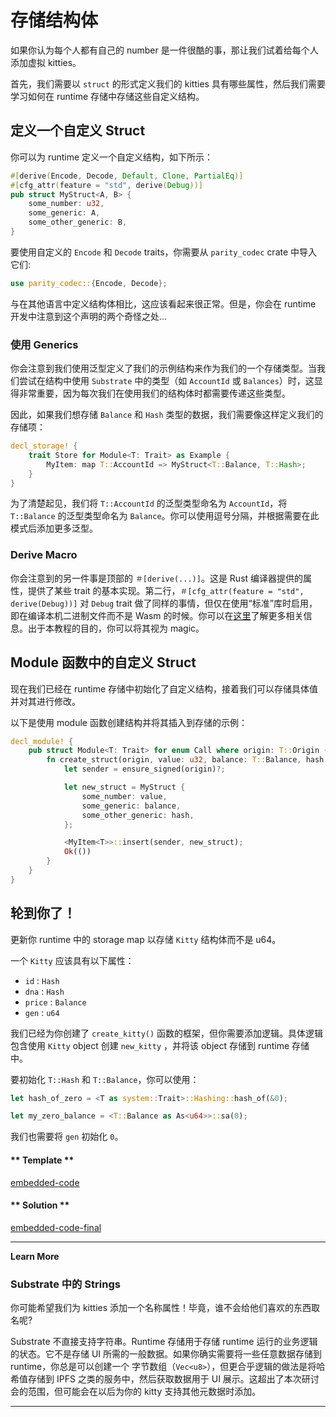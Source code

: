# 存储结构体

如果你认为每个人都有自己的 number 是一件很酷的事，那让我们试着给每个人添加虚拟 kitties。

首先，我们需要以 `struct` 的形式定义我们的 kitties 具有哪些属性，然后我们需要学习如何在 runtime 存储中存储这些自定义结构。

## 定义一个自定义 Struct

你可以为 runtime 定义一个自定义结构，如下所示：

```rust
#[derive(Encode, Decode, Default, Clone, PartialEq)]
#[cfg_attr(feature = "std", derive(Debug))]
pub struct MyStruct<A, B> {
    some_number: u32,
    some_generic: A,
    some_other_generic: B,
}
```

要使用自定义的 `Encode` 和 `Decode` traits，你需要从 `parity_codec` crate 中导入它们:

```rust
use parity_codec::{Encode, Decode};
```

与在其他语言中定义结构体相比，这应该看起来很正常。但是，你会在 runtime 开发中注意到这个声明的两个奇怪之处...

### 使用 Generics

你会注意到我们使用泛型定义了我们的示例结构来作为我们的一个存储类型。当我们尝试在结构中使用 `Substrate` 中的类型（如 `AccountId` 或 `Balances`）时，这显得非常重要，因为每次我们在使用我们的结构体时都需要传递这些类型。

因此，如果我们想存储 `Balance` 和 `Hash` 类型的数据，我们需要像这样定义我们的存储项：

```rust
decl_storage! {
    trait Store for Module<T: Trait> as Example {
        MyItem: map T::AccountId => MyStruct<T::Balance, T::Hash>;
    }
}
```

为了清楚起见，我们将 `T::AccountId` 的泛型类型命名为 `AccountId`，将 `T::Balance` 的泛型类型命名为 `Balance`。你可以使用逗号分隔，并根据需要在此模式后添加更多泛型。

### Derive Macro

你会注意到的另一件事是顶部的 `＃[derive(...)]`。这是 Rust 编译器提供的属性，提供了某些 trait 的基本实现。第二行，`＃[cfg_attr(feature = "std", derive(Debug))]` 对 `Debug` trait 做了同样的事情，但仅在使用“标准”库时启用，即在编译本机二进制文件而不是 Wasm 的时候。你可以在[这里](https://doc.rust-lang.org/rust-by-example/trait/derive.html)了解更多相关信息。出于本教程的目的，你可以将其视为 magic。

## Module 函数中的自定义 Struct

现在我们已经在 runtime 存储中初始化了自定义结构，接着我们可以存储具体值并对其进行修改。

以下是使用 module 函数创建结构并将其插入到存储的示例：

```rust
decl_module! {
    pub struct Module<T: Trait> for enum Call where origin: T::Origin {
        fn create_struct(origin, value: u32, balance: T::Balance, hash: T::Hash) -> Result {
            let sender = ensure_signed(origin)?;

            let new_struct = MyStruct {
                some_number: value,
                some_generic: balance,
                some_other_generic: hash,
            };

            <MyItem<T>>::insert(sender, new_struct);
            Ok(())
        }
    }
}
```

## 轮到你了！

更新你 runtime 中的 storage map 以存储 `Kitty` 结构体而不是 u64。

一个 `Kitty` 应该具有以下属性：

- `id` : `Hash`
- `dna` : `Hash`
- `price` : `Balance`
- `gen` : `u64`

我们已经为你创建了 `create_kitty()` 函数的框架，但你需要添加逻辑。具体逻辑包含使用 `Kitty` object 创建 `new_kitty` ，并将该 object 存储到 runtime 存储中。

要初始化 `T::Hash` 和 `T::Balance`，你可以使用：

```rust
let hash_of_zero = <T as system::Trait>::Hashing::hash_of(&0);

let my_zero_balance = <T::Balance as As<u64>>::sa(0);
```

我们也需要将 `gen` 初始化 `0`。

<!-- tabs:start -->

#### ** Template **

[embedded-code](../../1/assets/1.6-template.rs ':include :type=code embed-template')

#### ** Solution **

[embedded-code-final](../../1/assets/1.6-finished-code.rs ':include :type=code embed-final')

<!-- tabs:end -->

---

**Learn More**

### Substrate 中的 Strings

你可能希望我们为 kitties 添加一个名称属性！毕竟，谁不会给他们喜欢的东西取名呢?

Substrate 不直接支持字符串。Runtime 存储用于存储 runtime 运行的业务逻辑的状态。它不是存储 UI 所需的一般数据。如果你确实需要将一些任意数据存储到 runtime，你总是可以创建一个 字节数组（`Vec<u8>`），但更合乎逻辑的做法是将哈希值存储到 IPFS 之类的服务中，然后获取数据用于 UI 展示。这超出了本次研讨会的范围，但可能会在以后为你的 kitty 支持其他元数据时添加。

---
